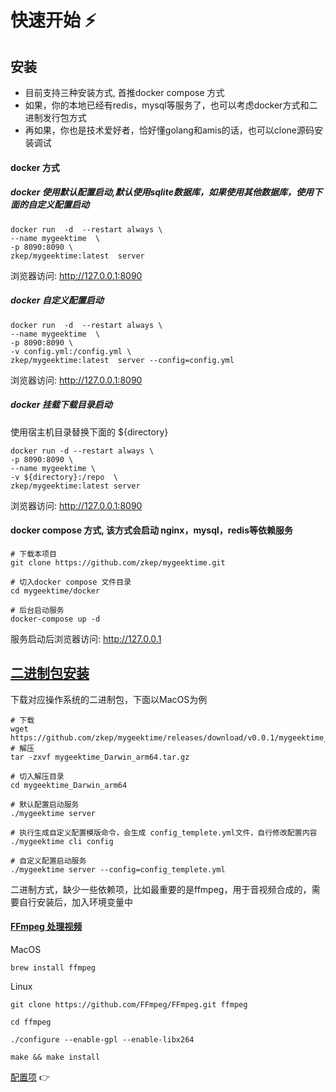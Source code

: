 # 快速开始 ⚡️

## 安装
* 目前支持三种安装方式, 首推docker compose 方式
* 如果，你的本地已经有redis，mysql等服务了，也可以考虑docker方式和二进制发行包方式
* 再如果，你也是技术爱好者，恰好懂golang和amis的话，也可以clone源码安装调试

#### docker 方式

##### docker 使用默认配置启动,默认使用sqlite数据库，如果使用其他数据库，使用下面的自定义配置启动
```shell
docker run  -d  --restart always \
--name mygeektime  \
-p 8090:8090 \
zkep/mygeektime:latest  server
```
浏览器访问:  http://127.0.0.1:8090

##### docker 自定义配置启动
```shell
docker run  -d  --restart always \
--name mygeektime  \
-p 8090:8090 \
-v config.yml:/config.yml \
zkep/mygeektime:latest  server --config=config.yml
```
浏览器访问:  http://127.0.0.1:8090

##### docker 挂载下载目录启动
使用宿主机目录替换下面的 ${directory}
```shell
docker run -d --restart always \
-p 8090:8090 \
--name mygeektime \
-v ${directory}:/repo  \
zkep/mygeektime:latest server   
```
浏览器访问:  http://127.0.0.1:8090

#### docker compose 方式, 该方式会启动 nginx，mysql，redis等依赖服务
```shell
# 下载本项目
git clone https://github.com/zkep/mygeektime.git

# 切入docker compose 文件目录
cd mygeektime/docker

# 后台启动服务
docker-compose up -d
```
服务启动后浏览器访问:  http://127.0.0.1


## [二进制包安装](https://github.com/zkep/mygeektime/releases)
下载对应操作系统的二进制包，下面以MacOS为例
```shell
# 下载
wget https://github.com/zkep/mygeektime/releases/download/v0.0.1/mygeektime_Darwin_arm64.tar.gz
# 解压
tar -zxvf mygeektime_Darwin_arm64.tar.gz

# 切入解压目录
cd mygeektime_Darwin_arm64

# 默认配置启动服务
./mygeektime server 

# 执行生成自定义配置模版命令，会生成 config_templete.yml文件，自行修改配置内容 
./mygeektime cli config

# 自定义配置启动服务
./mygeektime server --config=config_templete.yml

```
二进制方式，缺少一些依赖项，比如最重要的是ffmpeg，用于音视频合成的，需要自行安装后，加入环境变量中
#### [FFmpeg 处理视频](https://ffmpeg.org/download.html)
MacOS
```shell
brew install ffmpeg        
```
Linux
```shell
git clone https://github.com/FFmpeg/FFmpeg.git ffmpeg

cd ffmpeg

./configure --enable-gpl --enable-libx264

make && make install
```

[配置项](./config.md)  👉